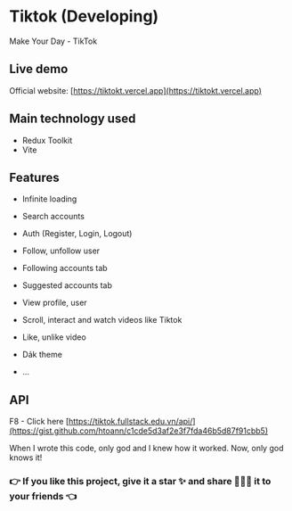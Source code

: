 # Tiktok (Developing)

Make Your Day - TikTok

## Live demo

Official website: [https://tiktokt.vercel.app](https://tiktokt.vercel.app)

## Main technology used

- Redux Toolkit
- Vite

## Features

- Infinite loading
- Search accounts
- Auth (Register, Login, Logout)
- Follow, unfollow user
- Following accounts tab
- Suggested accounts tab
- View profile, user
- Scroll, interact and watch videos like Tiktok
- Like, unlike video
- Dảk theme


- ...
<!-- - Search videos -->
<!-- - Auth (Google, Facebook) -->
<!-- - Upload video with thumbnail -->
<!-- - Like a video -->
<!-- - Comment on a video -->
<!-- - Share video on Facebook, Twitter, Reddit,... -->

## API

F8 - Click here [https://tiktok.fullstack.edu.vn/api/](https://gist.github.com/htoann/c1cde5d3af2e3f7fda46b5d87f91cbb5)

When I wrote this code, only god and I knew how it worked.
Now, only god knows it!

### 👉 If you like this project, give it a star ✨ and share 👨🏻‍💻 it to your friends 👈
